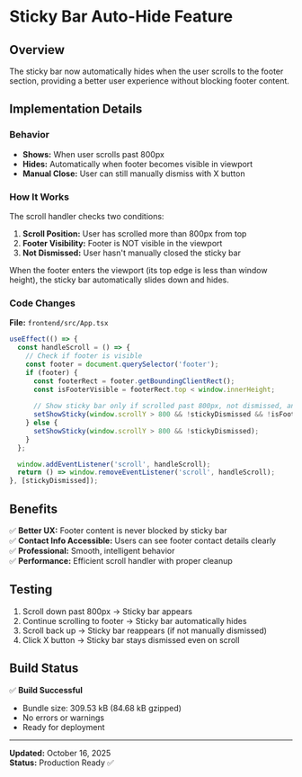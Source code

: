 # Sticky Bar Auto-Hide Feature

## Overview
The sticky bar now automatically hides when the user scrolls to the footer section, providing a better user experience without blocking footer content.

## Implementation Details

### Behavior
- **Shows:** When user scrolls past 800px
- **Hides:** Automatically when footer becomes visible in viewport
- **Manual Close:** User can still manually dismiss with X button

### How It Works
The scroll handler checks two conditions:
1. **Scroll Position:** User has scrolled more than 800px from top
2. **Footer Visibility:** Footer is NOT visible in the viewport
3. **Not Dismissed:** User hasn't manually closed the sticky bar

When the footer enters the viewport (its top edge is less than window height), the sticky bar automatically slides down and hides.

### Code Changes
**File:** `frontend/src/App.tsx`

```typescript
useEffect(() => {
  const handleScroll = () => {
    // Check if footer is visible
    const footer = document.querySelector('footer');
    if (footer) {
      const footerRect = footer.getBoundingClientRect();
      const isFooterVisible = footerRect.top < window.innerHeight;
      
      // Show sticky bar only if scrolled past 800px, not dismissed, and footer is not visible
      setShowSticky(window.scrollY > 800 && !stickyDismissed && !isFooterVisible);
    } else {
      setShowSticky(window.scrollY > 800 && !stickyDismissed);
    }
  };

  window.addEventListener('scroll', handleScroll);
  return () => window.removeEventListener('scroll', handleScroll);
}, [stickyDismissed]);
```

## Benefits
✅ **Better UX:** Footer content is never blocked by sticky bar  
✅ **Contact Info Accessible:** Users can see footer contact details clearly  
✅ **Professional:** Smooth, intelligent behavior  
✅ **Performance:** Efficient scroll handler with proper cleanup  

## Testing
1. Scroll down past 800px → Sticky bar appears
2. Continue scrolling to footer → Sticky bar automatically hides
3. Scroll back up → Sticky bar reappears (if not manually dismissed)
4. Click X button → Sticky bar stays dismissed even on scroll

## Build Status
✅ **Build Successful**
- Bundle size: 309.53 kB (84.68 kB gzipped)
- No errors or warnings
- Ready for deployment

---

**Updated:** October 16, 2025  
**Status:** Production Ready ✅
